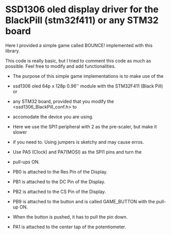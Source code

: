 # SSD1306 oled display driver for the BlackPill (stm32f411) or any STM32 board

Here I provided a simple game called BOUNCE! implemented with this library.

 This code is really basic, but I tried to comment this code as much as
 possible. Feel free to modify and add functionalities.
  
  * The purpose of this simple game implementations is to make use of the
  * ssd1306 oled 64p x 128p 0.96'' module with the STM32F411 (Black Pill) or
  * any STM32 board, provided that you modify the <ssd1306_BlackPill_conf.h> to
  * accomodate the device you are using.
  
  * Here we use the SPI1 peripheral with 2 as the pre-scaler, but make it slower
  * if you need to. Using jumpers is sketchy and may cause erros.
  * Use PA5 (Clock) and PA7(MOSI) as the SPI1 pins and turn the
  * pull-ups ON.
  
  * PB0 is attached to the Res Pin of the Display.
  * PB1 is attached to the DC Pin of the Display.
  * PB2 is attached to the CS Pin of the Display.
  * PB9 is attached to the button and is called GAME_BUTTON with the pull-up ON.
  * When the button is pushed, it has to pull the pin down.
  * PA1 is attached to the center tap of the potentiometer.
